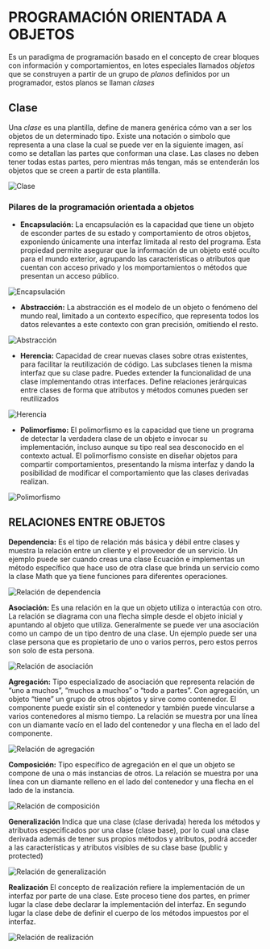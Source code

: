 # PROGRAMACIÓN ORIENTADA A OBJETOS

Es un paradigma de programación basado en el concepto  de crear bloques con información y comportamientos, en lotes especiales llamados *objetos* que se construyen a partir de un grupo de *planos* definidos por un programador, estos planos se llaman *clases*

## Clase
Una *clase* es una plantilla, define de manera genérica cómo van a ser los objetos de un determinado tipo. Existe una notación o simbolo que representa a una clase la cual se puede ver en la siguiente imagen, así como se detallan las partes que conforman una clase.  Las clases no deben tener todas estas partes, pero mientras más tengan, más se entenderán los objetos que se creen a partir de esta plantilla.

![Clase](images/clase.jpg)

### Pilares de la programación orientada a objetos

* **Encapsulación:** La encapsulación es la capacidad que tiene un objeto de esconder partes de su estado y comportamiento de otros objetos, exponiendo únicamente una interfaz limitada al resto del programa. Esta propiedad permite asegurar que la información de un objeto esté oculto para el mundo exterior, agrupando las caracteristicas o atributos que cuentan con acceso privado y los momportamientos o métodos que presentan un acceso público.

![Encapsulación](images/encapsulacion.jpg)

* **Abstracción:** La abstracción es el modelo de un objeto o fenómeno del mundo real, limitado a un contexto específico, que representa todos los datos relevantes a este contexto con gran precisión, omitiendo el resto.

![Abstracción](images/abstraccion.jpg)

* **Herencia:** Capacidad de crear nuevas clases sobre otras existentes, para facilitar la reutilización de código. Las subclases tienen la misma interfaz que su clase padre. Puedes extender la funcionalidad de una clase implementando otras interfaces. Define relaciones jerárquicas entre clases de forma que atributos y métodos comunes pueden ser reutilizados

![Herencia](images/herencia.jpg)

* **Polimorfismo:** El polimorfismo es la capacidad que tiene un programa de detectar la verdadera clase de un objeto e invocar su implementación, incluso aunque su tipo real sea desconocido en el contexto actual. El polimorfismo consiste en diseñar objetos para compartir comportamientos, presentando la misma interfaz y dando la posibilidad de modificar el comportamiento que las clases derivadas realizan.

![Polimorfismo](images/polimorfismo.jpg)



## RELACIONES ENTRE OBJETOS

**Dependencia:** Es el tipo de relación más básica y débil entre clases y muestra la relación entre un cliente y el proveedor de un servicio.  Un ejemplo puede ser cuando creas una clase Ecuación e implementas un método específico que hace uso de otra clase que brinda un servicio como la clase Math que ya tiene funciones para diferentes operaciones.

![Relación de dependencia](images/dependencia.jpg)

**Asociación:** Es una relación en la que un objeto utiliza o interactúa con otro. La relación se diagrama con una flecha simple desde el objeto inicial y apuntando al objeto que utiliza. Generalmente se puede ver una asociación como un campo de un tipo dentro de una clase. Un ejemplo puede ser una clase persona que es propietario de uno o varios perros, pero estos perros son solo de esta persona.

![Relación de asociación](images/asociacion.jpg)

**Agregación:** Tipo especializado de asociación que representa relación de “uno a muchos”, “muchos a muchos” o “todo a partes”. Con agregación, un objeto “tiene” un grupo de otros objetos y sirve como contenedor. El componente puede existir sin el contenedor y también puede vincularse a varios contenedores al mismo tiempo. La relación se muestra por una línea con un diamante vacío en el lado del contenedor y una flecha en el lado del componente.

![Relación de agregación](images/agregacion.jpg)

**Composición:** Tipo específico de agregación en el que un objeto se compone de una o más instancias de otros. La relación se muestra por una línea con un diamante relleno en el lado del contenedor y una flecha en el lado de la instancia.

![Relación de composición](images/composicion.jpg)

**Generalización** Indica que una clase (clase derivada) hereda los métodos y atributos especificados por una clase (clase base), por lo cual una clase derivada además de tener sus propios métodos y atributos, podrá acceder a las características y atributos visibles de su clase base (public y protected)

![Relación de generalización](images/generalizacion.jpg)

**Realización** El concepto de realización refiere la implementación de un interfaz por parte de una clase. Este proceso tiene dos partes, en primer lugar la clase debe declarar la implementación del interfaz. En segundo lugar la clase debe de definir el cuerpo de los métodos impuestos por el interfaz.

![Relación de realización](images/realizacion.jpg)